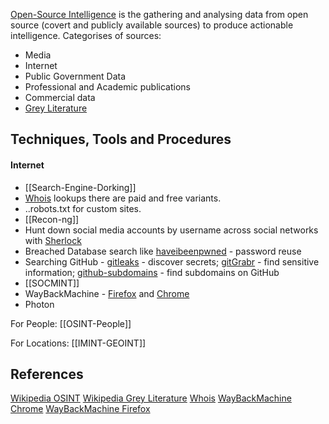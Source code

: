 [Open-Source Intelligence](https://en.wikipedia.org/wiki/Open-source_intelligence) is the gathering and analysing data from open source (covert and publicly available sources) to produce actionable intelligence. Categorises of sources:
- Media
- Internet
- Public Government Data
- Professional and Academic publications
- Commercial data
- [Grey Literature](https://en.wikipedia.org/wiki/Grey_literature) 

## Techniques, Tools and Procedures

#### Internet 

- [[Search-Engine-Dorking]] 
- [Whois](https://who.is/) lookups there are paid and free variants.
- ..robots.txt for custom sites.
- [[Recon-ng]]
- Hunt down social media accounts by username across social networks with [Sherlock](https://github.com/sherlock-project/sherlock)
- Breached Database search like [haveibeenpwned](https://haveibeenpwned.com/) - password reuse
- Searching GitHub - [gitleaks](https://github.com/zricethezav/gitleaks) - discover secrets;  [gitGrabr](https://github.com/gwen001/github-subdomains) - find sensitive information; [github-subdomains](https://github.com/gwen001/github-subdomains) - find subdomains on GitHub
- [[SOCMINT]]
- WayBackMachine - [Firefox](https://addons.mozilla.org/en-GB/firefox/addon/wayback-machine_new/) and [Chrome](https://chrome.google.com/webstore/detail/wayback-machine/fpnmgdkabkmnadcjpehmlllkndpkmiak)
- Photon

For People: [[OSINT-People]]

For Locations: [[IMINT-GEOINT]]

## References

[Wikipedia OSINT](https://en.wikipedia.org/wiki/Open-source_intelligence)
[Wikipedia Grey Literature](https://en.wikipedia.org/wiki/Grey_literature)
[Whois](https://who.is/)
[WayBackMachine Chrome](https://chrome.google.com/webstore/detail/wayback-machine/fpnmgdkabkmnadcjpehmlllkndpkmiak)
[WayBackMachine Firefox](https://addons.mozilla.org/en-GB/firefox/addon/wayback-machine_new/)
